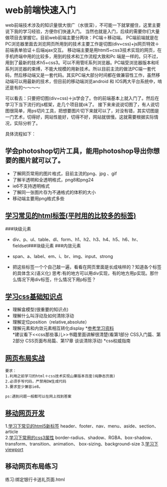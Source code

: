 # web前端快速入门


web前端技术涉及的知识量很大很广（水很深），不可能一下就掌握住，这里主要说下我的学习经验，方便你们快速入门。
当然也就是入门，后续的需要你们大量做项目去掌握它。目前web前端主要分两块：PC端＋移动端。
PC端前端就是在PC浏览器里面去浏览网页所用到的技术主要工作是切图(div+css)+js网页特效＋前端表单验证＋后端ajax交互。
移动端主要是用html5+css3技术实现的网页，在手机终端中用的比较多，用到的技术和工作流程大致和Pc 端是一样的。只不过，用到了最新的技术h5+css3。可以不用管IE系列浏览器。PC端受浏览器版本和IE系列浏览器的束缚，不能大规模的用新技术。所以目前主流的做法PC端一套代码，然后移动端又是一套代码。其实PC端大部分时间都在做兼容性工作，虽然移动端可以用最新的技术，但目前的移动端浏览android 和 IOS两大平台系统中，啃还是有的～～～～


可以看去：只要把切图(div+css)＋js学会了。你的前端基本上就入门了。然后在学习下当下流行的js框架，走几个项目就ok了。
接下来来说说切图了，有人说切图很简单，用ps切片工具，把想要图片切下来就可以了，对没有错，其实切图是一门艺术，切得好，网站性能好，切得不好，网站就很慢。这就需要根据实际情况，实际分析了。



具体流程如下：

## 学会photoshop切片工具，能用photoshop导出你想要的图片就可以了。
* 了解网页常用的图片格式，目前主流的png、jpg 、gif
* 了解半透明和全透明格式，png8和png24
* ie6不支持透明格式
* 了解同一张图片存为不通格式的体积的大小
* 移动端主要用png格式多些

## [学习常见的html标签(平时用的比较多的标签)](http://www.w3school.com.cn/html/html_basic.asp)
###块级元素
* div、p、ul、table、dl、form、h1、h2、h3、h4、h5、h6、hr、fieldset###块级元素
###内敛元素
* span、a、label、em、i、br、img、input、strong

* 把这些标签一个个自己敲一遍，看看在网页里面是长成啥样的？知道各个标签的具体含义(语义化)
  思考:有的地方可以用div实现，有的地方用p实现。那什么情况下用div标签，什么情况下用p标签？

## [学习css基础知识点](http://www.w3school.com.cn/css/css_syntax.asp)
* 理解盒模型(很重要的知识点)
* 理解什么叫浮动及如何清除浮动
* 理解定位position（relative,absolute）
* 理解元素和内敛元素相互转化display
*[参考学习资料](http://www.blueidea.com/tech/site/2006/3358_4.asp)	
*建议看下<<css那些事儿>>书籍里面讲解很清楚(看第1部分 CSS入门篇、第2部分 CSS页面布局篇、第17章 谈谈清除浮动)
*css权威指南

## [网页布局实战](http://www.baidu.com)
```
要求：
1.利用之前学习的html＋css技术实现山寨版本百度(纯静态页面)
2.必须手写代码，严禁用DW生成代码
3.要求至少兼容ie8。

ps:遇到问题一般都可以在网上找到答案
```
## [移动网页开发](https://github.com/jtyjty99999/mobileTech)

1.[学习下常见的html5新标签](http://www.w3school.com.cn/html5/index.asp)
	header、footer、nav、menu、aside、section、article	
2.[学习下常用的css3属性](http://www.w3school.com.cn/css3/index.asp)
	border-radius、shadow、RGBA、box-shadow、
	transform、transition、animation、
	box-sizing、background-size
3.[学习下viewport](http://davidbcalhoun.com/2010/viewport-metatag/)

## 移动网页布局练习
  练习:绑定银行卡送礼页面.html







